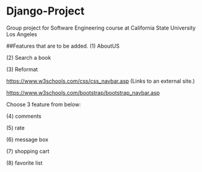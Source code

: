 # Django-Project
Group project for Software Engineering course at California State University Los Angeles

##Features that are to be added.
(1) AboutUS

(2) Search a book

(3) Reformat

https://www.w3schools.com/css/css_navbar.asp (Links to an external site.)

https://www.w3schools.com/bootstrap/bootstrap_navbar.asp

 

Choose 3 feature from below:

(4) comments

(5) rate

(6) message box

(7) shopping cart

(8) favorite list
